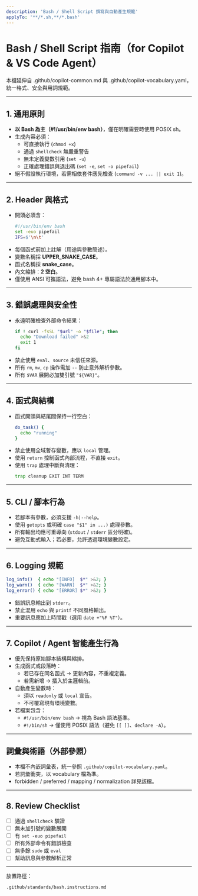 ```yaml
---
description: 'Bash / Shell Script 撰寫與自動產生規範'
applyTo: '**/*.sh,**/*.bash'
---
```


# Bash / Shell Script 指南（for Copilot & VS Code Agent）

本檔延伸自 .github/copilot-common.md 與 .github/copilot-vocabulary.yaml，統一格式、安全與用詞規範。

---

## 1. 通用原則

- **以 Bash 為主（#!/usr/bin/env bash）**，僅在明確需要時使用 POSIX sh。
- 生成內容必須：
  - 可直接執行 (`chmod +x`)
  - 通過 `shellcheck` 無嚴重警告
  - 無未定義變數引用 (`set -u`)
  - 正確處理錯誤與退出碼 (`set -e`, `set -o pipefail`)
- 絕不假設執行環境，若需相依套件應先檢查 (`command -v ... || exit 1`)。

---

## 2. Header 與格式

- 開頭必須含：
  ```bash
  #!/usr/bin/env bash
  set -euo pipefail
  IFS=$'\n\t'
  ```
- 每個函式前加上註解（用途與參數簡述）。
- 變數名稱採 **UPPER_SNAKE_CASE**。
- 函式名稱採 **snake_case**。
- 內文縮排：**2 空白**。
- 僅使用 ANSI 可攜語法，避免 bash 4+ 專屬語法於通用腳本中。

---

## 3. 錯誤處理與安全性

- 永遠明確檢查外部命令結果：
  ```bash
  if ! curl -fsSL "$url" -o "$file"; then
    echo "Download failed" >&2
    exit 1
  fi
  ```
- 禁止使用 `eval`、`source` 未信任來源。
- 所有 `rm`, `mv`, `cp` 操作需加 `--` 防止意外解析參數。
- 所有 `$VAR` 展開必加雙引號 `"${VAR}"`。

---

## 4. 函式與結構

- 函式開頭與結尾間保持一行空白：
  ```bash
  do_task() {
    echo "running"
  }
  ```
- 禁止使用全域暫存變數，應以 `local` 管理。
- 使用 `return` 控制函式內部流程，不直接 `exit`。
- 使用 `trap` 處理中斷與清理：
  ```bash
  trap cleanup EXIT INT TERM
  ```

---

## 5. CLI / 腳本行為

- 若腳本有參數，必須支援 `-h|--help`。
- 使用 `getopts` 或明確 `case "$1" in ...)` 處理參數。
- 所有輸出均應可重導向 (`stdout` / `stderr` 區分明確)。
- 避免互動式輸入；若必要，允許透過環境變數設定。

---

## 6. Logging 規範

```bash
log_info()  { echo "[INFO]  $*" >&2; }
log_warn()  { echo "[WARN]  $*" >&2; }
log_error() { echo "[ERROR] $*" >&2; }
```

- 錯誤訊息輸出到 `stderr`。
- 禁止混用 `echo` 與 `printf` 不同風格輸出。
- 重要訊息應加上時間戳（選用 `date +"%F %T"`）。

---

## 7. Copilot / Agent 智能產生行為

- 優先保持原始腳本結構與縮排。
- 生成函式或段落時：
  - 若已存在同名函式 → 更新內容，不重複定義。
  - 若需新增 → 插入於主邏輯前。
- 自動產生變數時：
  - 須以 `readonly` 或 `local` 宣告。
  - 不可覆寫現有環境變數。
- 若檔案包含：
  - `#!/usr/bin/env bash` → 視為 Bash 語法基準。
  - `#!/bin/sh` → 僅使用 POSIX 語法（避免 `[[ ]]`、`declare -A`）。

---

## 詞彙與術語（外部參照）

- 本檔不內嵌詞彙表，統一參照 `.github/copilot-vocabulary.yaml`。
- 若詞彙衝突，以 vocabulary 檔為準。
- forbidden / preferred / mapping / normalization 詳見該檔。

---

## 8. Review Checklist

- [ ] 通過 `shellcheck` 驗證
- [ ] 無未加引號的變數展開
- [ ] 有 `set -euo pipefail`
- [ ] 所有外部命令有錯誤檢查
- [ ] 無多餘 `sudo` 或 `eval`
- [ ] 幫助訊息與參數解析正常

---

放置路徑：
```
.github/standards/bash.instructions.md
```
